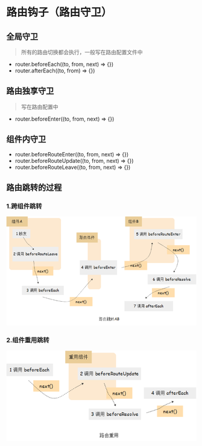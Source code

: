 # 路由钩子（路由守卫）

## 全局守卫

> 所有的路由切换都会执行，一般写在路由配置文件中

* router.beforeEach((to, from, next) => {})
* router.afterEach((to, from) => {})

## 路由独享守卫

> 写在路由配置中

* router.beforeEnter((to, from, next) => {})

## 组件内守卫

* router.beforeRouteEnter((to, from, next) => {})
* router.beforeRouteUpdate((to, from, next) => {})
* router.beforeRouteLeave((to, from, next) => {})

## 路由跳转的过程

### 1.跨组件跳转

![跨组件跳转](./img/路由守卫-跨组件跳转.png)

### 2.组件重用跳转

![组件重用](./img/路由守卫-组件重用.png)
